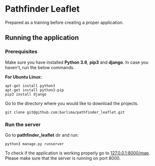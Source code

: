 # Pathfinder Leaflet

Prepared as a training before creating a proper application.

## Running the application

### Prerequisites

Make sure you have installed **Python 3.6**, **pip3** and **django**. In case you haven't, run the below commands.

**For Ubuntu Linux:**
```
apt-get install python3
apt-get install python3-pip
pip3 install django
```

Go to the directory where you would like to download the projects.
```
git clone git@github.com:barlima/pathfinder_leaflet.git
```

### Run the server

Go to **pathfinder_leaflet** dir and run:
```
python3 manage.py runserver
```

To check if the application is working properly go to [127.0.0.1:8000/map](htto://127.0.0.1:8000/map).
Please make sure that the server is running on port 8000.
